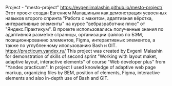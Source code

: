 Project - "mesto-project"
https://evgeniimalashin.github.io/mesto-project/
Этот проект создан Евгением Малашиным как демонстрация усвоенных навыков второго спринта "Работа с макетом, адаптивная вёрстка, интерактивные элементы" на курсе "вебразработчик плюс" от "Яндекс.Практикум".
В проекте использовались полученные знания по адаптивной разметке страницы, организации файлов по БЭМ, позиционированию элементов, Figma, интерактивных элементов, а также по углубленному ипользованию Bash и GIT.
https://practicum.yandex.ru/
This project was created by Evgenii Malashin for demonstration of skills of second sprint "Working with layout maket, adaptive layout, interactive elements" of course "Web developer plus" from "Yandex practicum".
In project I used knowledge of adaptive web page markup, organizing files by BEM, position of elements, Figma, interactive elements and also in-depth use of Bash and GIT.